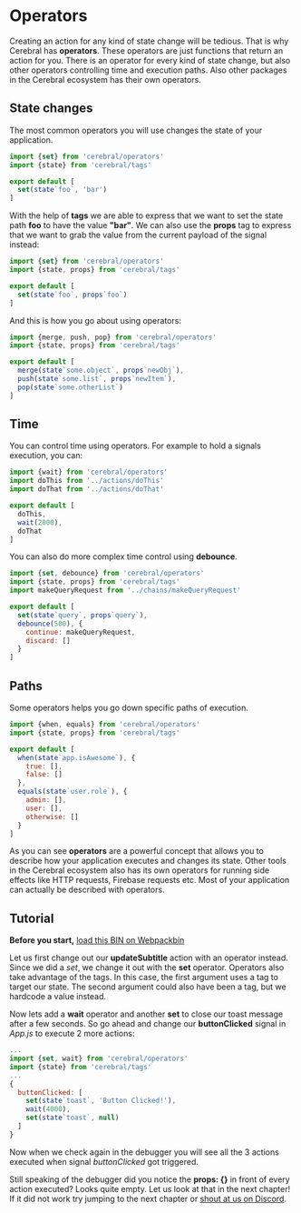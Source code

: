 # Operators
Creating an action for any kind of state change will be tedious. That is why Cerebral has **operators**. These operators are just functions that return an action for you. There is an operator for every kind of state change, but also other operators controlling time and execution paths. Also other packages in the Cerebral ecosystem has their own operators.

## State changes
The most common operators you will use changes the state of your application.

```js
import {set} from 'cerebral/operators'
import {state} from 'cerebral/tags'

export default [
  set(state`foo`, 'bar')
]
```

With the help of **tags** we are able to express that we want to set the state path **foo** to have the value **"bar"**. We can also use the **props** tag to express that we want to grab the value from the current payload of the signal instead:

```js
import {set} from 'cerebral/operators'
import {state, props} from 'cerebral/tags'

export default [
  set(state`foo`, props`foo`)
]
```

And this is how you go about using operators:

```js
import {merge, push, pop} from 'cerebral/operators'
import {state, props} from 'cerebral/tags'

export default [
  merge(state`some.object`, props`newObj`),
  push(state`some.list`, props`newItem`),
  pop(state`some.otherList`)
]
```

## Time
You can control time using operators. For example to hold a signals execution, you can:

```js
import {wait} from 'cerebral/operators'
import doThis from '../actions/doThis'
import doThat from '../actions/doThat'

export default [
  doThis,
  wait(2000),
  doThat
]
```

You can also do more complex time control using **debounce**.

```js
import {set, debounce} from 'cerebral/operators'
import {state, props} from 'cerebral/tags'
import makeQueryRequest from '../chains/makeQueryRequest'

export default [
  set(state`query`, props`query`),
  debounce(500), {
    continue: makeQueryRequest,
    discard: []
  }
]
```

## Paths
Some operators helps you go down specific paths of execution.

```js
import {when, equals} from 'cerebral/operators'
import {state, props} from 'cerebral/tags'

export default [
  when(state`app.isAwesome`), {
    true: [],
    false: []
  },
  equals(state`user.role`), {
    admin: [],
    user: [],
    otherwise: []
  }
]
```

As you can see **operators** are a powerful concept that allows you to describe how your application executes and changes its state. Other tools in the Cerebral ecosystem also has its own operators for running side effects like HTTP requests, Firebase requests etc. Most of your application can actually be described with operators.

## Tutorial

**Before you start,** [load this BIN on Webpackbin](https://webpackbin-prod.firebaseapp.com/bins/-KdBHyLJDefteJy0s821)

Let us first change out our **updateSubtitle** action with an operator instead. Since we did a *set*, we change it out with the **set** operator. Operators also take advantage of the tags. In this case, the first argument uses a tag to target our state. The second argument could also have been a tag, but we hardcode a value instead.

Now lets add a **wait** operator and another **set** to close our toast message after a few seconds. So go ahead and change our **buttonClicked** signal in *App.js* to execute 2 more actions:

```js
...
import {set, wait} from 'cerebral/operators'
import {state} from 'cerebral/tags'
...
{
  buttonClicked: [
    set(state`toast`, 'Button Clicked!'),
    wait(4000),
    set(state`toast`, null)
  ]
}
```

Now when we check again in the debugger you will see all the 3 actions executed when signal *buttonClicked* got triggered.

Still speaking of the debugger did you notice the **props: {}** in front of every action executed? Looks quite empty. Let us look at that in the next chapter! If it did not work try jumping to the next chapter or [shout at us on Discord](https://discord.gg/0kIweV4bd2bwwsvH).
